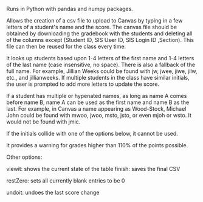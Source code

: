 Runs in Python with pandas and numpy packages. 

Allows the creation of a csv file to upload to Canvas by typing in a few letters of a student's name and the score.
The canvas file should be obtained by downloading the gradebook with the students and deleting all of the columns except (Student	ID,	SIS User ID,	SIS Login ID	,Section).
This file can then be reused for the class every time.

It looks up students based upon 1-4 letters of the first name and 1-4 letters of the last name (case insensitive, no space). There is also a fallback of the full name.
For example, Jillian Weeks could be found with jw, jwee, jiwe, jilw, etc., and jillianweeks.
If multiple students in the class have similar initials, the user is prompted to add more letters to update the score.

If a student has multiple or hypenated names, as long as name A comes before name B, name A can be used as the first name and name B as the last.
For example, in Canvas a name appearing as Wood-Stock, Michael John could be found with mwoo, jwoo, msto, jsto, or even mjoh or wsto. It would not be found with jmic.

If the initials collide with one of the options below, it cannot be used.

It provides a warning for grades higher than 110% of the points possible.

Other options:

viewit: shows the current state of the table
finish: saves the final CSV

restZero: sets all currently blank entries to be 0

undoit: undoes the last score change
